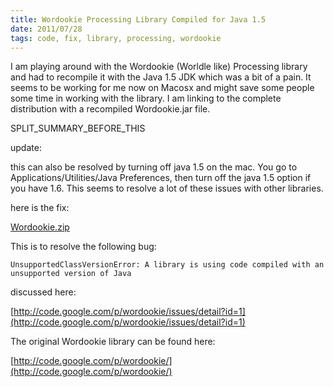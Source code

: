 ```yaml
---
title: Wordookie Processing Library Compiled for Java 1.5
date: 2011/07/28
tags: code, fix, library, processing, wordookie
---
```


I am playing around with the Wordookie (Worldle like) Processing library and had to recompile it with the Java 1.5 JDK which was a bit of a pain. It seems to be working for me now on Macosx and might save some people some time in working with the library. I am linking to the complete distribution with a recompiled Wordookie.jar file.

SPLIT\_SUMMARY\_BEFORE\_THIS

update:

this can also be resolved by turning off java 1.5 on the mac. You go to Applications/Utilities/Java Preferences, then turn off the java 1.5 option if you have 1.6. This seems to resolve a lot of these issues with other libraries.

here is the fix:

[Wordookie.zip](http://www.manofstone.com/wp-content/uploads/2011/07/Wordookie.zip)

This is to resolve the following bug:

`
UnsupportedClassVersionError: A library is using code compiled with an unsupported version of Java
`

discussed here:

[http://code.google.com/p/wordookie/issues/detail?id=1](http://code.google.com/p/wordookie/issues/detail?id=1)

The original Wordookie library can be found here:

[http://code.google.com/p/wordookie/](http://code.google.com/p/wordookie/)
